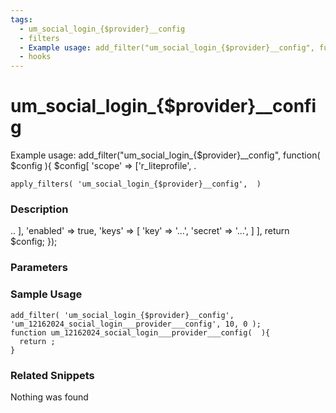 ```yaml
---
tags: 
  - um_social_login_{$provider}__config
  - filters
  - Example usage: add_filter("um_social_login_{$provider}__config", function( $config ){ $config[          'scope' => ['r_liteprofile', .
  - hooks
---
```

# um\_social\_login\_{$provider}\_\_config
Example usage: add_filter("um_social_login_{$provider}__config", function( $config ){ $config[          'scope' => ['r_liteprofile', .
``` php:no-line-numbers
apply_filters( 'um_social_login_{$provider}__config',  )
```
<div class='hook-sep'></div>

### Description

.. ],          'enabled' => true,          'keys' => [                   'key' => '...',                   'secret' => '...',          ]      ],   return $config; });
<div class='hook-sep'></div>

### Parameters

<div class='hook-sep'></div>



### Sample Usage

``` php:no-line-numbers
add_filter( 'um_social_login_{$provider}__config', 'um_12162024_social_login___provider___config', 10, 0 );
function um_12162024_social_login___provider___config(  ){
  return ;
}
```
<div class='hook-sep'></div>



### Related Snippets

Nothing was found

